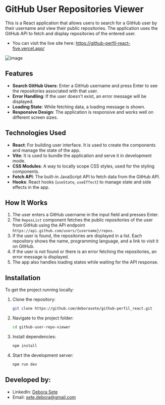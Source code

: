 # GitHub User Repositories Viewer

This is a React application that allows users to search for a GitHub user by their username and view their public repositories. The application uses the GitHub API to fetch and display repositories of the entered user.
- You can visit the live site here: https://github-perfil-react-five.vercel.app/
  
![image](https://github.com/user-attachments/assets/778ecd6f-89f0-478b-8532-113d946913dd)

## Features

- **Search GitHub Users**: Enter a GitHub username and press Enter to see the repositories associated with that user.
- **Error Handling**: If the user doesn't exist, an error message will be displayed.
- **Loading State**: While fetching data, a loading message is shown.
- **Responsive Design**: The application is responsive and works well on different screen sizes.

## Technologies Used

- **React**: For building user interface. It is used to create the components and manage the state of the app.
- **Vite**: It is used to bundle the application and serve it in development mode.
- **CSS Modules**: A way to locally scope CSS styles, used for the styling components.
- **Fetch API**: The built-in JavaScript API to fetch data from the GitHub API.
- **Hooks**: React hooks (`useState`, `useEffect`) to manage state and side effects in the app.

## How It Works

1. The user enters a GitHub username in the input field and presses Enter.
2. The `ReposList` component fetches the public repositories of the user from GitHub using the API endpoint `https://api.github.com/users/{username}/repos`.
3. If the user is found, the repositories are displayed in a list. Each repository shows the name, programming language, and a link to visit it on GitHub.
4. If the user is not found or there is an error fetching the repositories, an error message is displayed.
5. The app also handles loading states while waiting for the API response.

## Installation

To get the project running locally:

1. Clone the repository:
   ```bash
   git clone https://github.com/deborasete/github-perfil_react.git

2. Navigate to the project folder:
   ```bash
   cd github-user-repo-viewer

3. Install dependencies:
   ```bash
   npm install

3. Start the development server:
   ```bash
   npm run dev

## Developed by:  


- LinkedIn: [Debora Sete](https://www.linkedin.com/in/debora-sete/)
- Email: [sete.debora@gmail.com](mailto:sete.debora@gmail.com)
